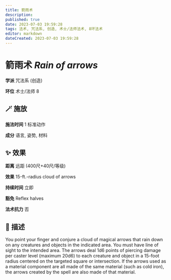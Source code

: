 ```yaml
---
title: 箭雨术
description: 
published: true
date: 2023-07-03 19:59:28
tags: 法术, 咒法系, 创造, 术士/法师法术, 8环法术
editor: markdown
dateCreated: 2023-07-03 19:59:28
---
```


# **箭雨术** *Rain of arrows*

**学派** 咒法系 (创造) 

**环位** 术士/法师 8

## 🪄 施放

**施法时间** 1 标准动作

**成分** 语言, 姿势, 材料

## ✨ 效果  

**距离** 远距 (400尺+40尺/等级) 

**效果** 15-ft.-radius cloud of arrows 

**持续时间** 立即 

**豁免** Reflex halves

**法术抗力** 否

## 📖 描述

You point your finger and conjure a cloud of magical arrows that rain down on any creatures and objects in the indicated area. You must have line of sight to the intended area. The arrows deal 1d6 points of piercing damage per caster level (maximum 20d6) to each creature and object in a 15-foot radius centered on the targeted square or intersection.  If the arrows used as a material component are all made of the same material (such as cold iron), the arrows created by the spell are also made of that material.
    